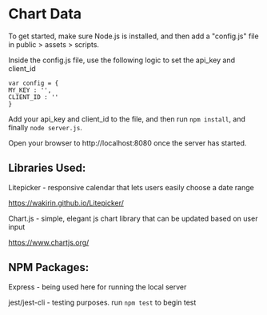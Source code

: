 # Chart Data

To get started, make sure Node.js is installed, and then add a "config.js" file in public > assets > scripts.

Inside the config.js file, use the following logic to set the api_key and client_id


    var config = {    
    MY_KEY : '',
    CLIENT_ID : '' 
    }

Add your api_key and client_id to the file, and then run `npm install`, and finally `node server.js`.

Open your browser to http://localhost:8080 once the server has started.

## Libraries Used:

Litepicker - responsive calendar that lets users easily choose a date range

https://wakirin.github.io/Litepicker/

Chart.js - simple, elegant js chart library that can be updated based on user input

https://www.chartjs.org/

## NPM Packages:

Express - being used here for running the local server

jest/jest-cli - testing purposes. run `npm test` to begin test

